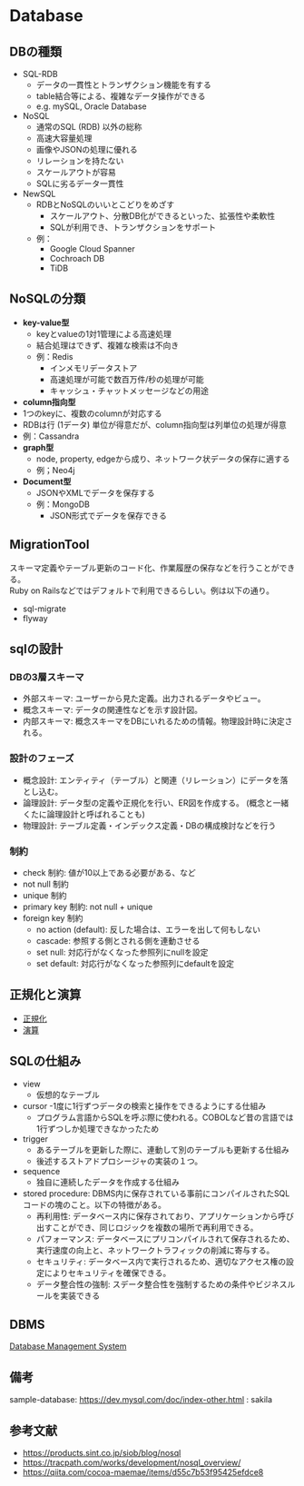 # Database

## DBの種類

- SQL-RDB
  - データの一貫性とトランザクション機能を有する
  - table結合等による、複雑なデータ操作ができる
  - e.g. mySQL, Oracle Database
- NoSQL
  - 通常のSQL (RDB) 以外の総称
  - 高速大容量処理
  - 画像やJSONの処理に優れる
  - リレーションを持たない
  - スケールアウトが容易
  - SQLに劣るデータ一貫性
- NewSQL
  - RDBとNoSQLのいいとこどりをめざす
    - スケールアウト、分散DB化ができるといった、拡張性や柔軟性
    - SQLが利用でき、トランザクションをサポート
  - 例：
    - Google Cloud Spanner
    - Cochroach DB
    - TiDB

## NoSQLの分類

- **key-value型**
  - keyとvalueの1対1管理による高速処理
  - 結合処理はできず、複雑な検索は不向き
  - 例：Redis
    - インメモリデータストア
    - 高速処理が可能で数百万件/秒の処理が可能
    - キャッシュ・チャットメッセージなどの用途
- **column指向型**
- 1つのkeyに、複数のcolumnが対応する 
- RDBは行 (1データ) 単位が得意だが、column指向型は列単位の処理が得意
- 例：Cassandra
- **graph型**
  - node, property, edgeから成り、ネットワーク状データの保存に適する
  - 例；Neo4j
- **Document型**
  - JSONやXMLでデータを保存する
  - 例：MongoDB
    - JSON形式でデータを保存できる

## MigrationTool
スキーマ定義やテーブル更新のコード化、作業履歴の保存などを行うことができる。  
Ruby on Railsなどではデフォルトで利用できるらしい。例は以下の通り。

- sql-migrate
- flyway

## sqlの設計

### DBの3層スキーマ

- 外部スキーマ: ユーザーから見た定義。出力されるデータやビュー。
- 概念スキーマ: データの関連性などを示す設計図。
- 内部スキーマ: 概念スキーマをDBにいれるための情報。物理設計時に決定される。

### 設計のフェーズ

- 概念設計: エンティティ（テーブル）と関連（リレーション）にデータを落とし込む。
- 論理設計: データ型の定義や正規化を行い、ER図を作成する。 (概念と一緒くたに論理設計と呼ばれることも)
- 物理設計: テーブル定義・インデックス定義・DBの構成検討などを行う

### 制約

- check 制約: 値が10以上である必要がある、など
- not null 制約
- unique 制約
- primary key 制約: not null + unique
- foreign key 制約
  - no action (default): 反した場合は、エラーを出して何もしない
  - cascade: 参照する側とされる側を連動させる
  - set null: 対応行がなくなった参照列にnullを設定
  - set default: 対応行がなくなった参照列にdefaultを設定

## 正規化と演算
- [正規化](./normalization.md)
- [演算](./calculation.md)


## SQLの仕組み

- view
  - 仮想的なテーブル
- cursor
  -1度に1行ずつデータの検索と操作をできるようにする仕組み
  - プログラム言語からSQLを呼ぶ際に使われる。COBOLなど昔の言語では1行ずつしか処理できなかったため
- trigger
  - あるテーブルを更新した際に、連動して別のテーブルも更新する仕組み
  - 後述するストアドプロシージャの実装の１つ。
- sequence
  - 独自に連続したデータを作成する仕組み
- stored procedure: DBMS内に保存されている事前にコンパイルされたSQLコードの塊のこと。以下の特徴がある。
  - 再利用性: データベース内に保存されており、アプリケーションから呼び出すことができ、同じロジックを複数の場所で再利用できる。
  - パフォーマンス: データベースにプリコンパイルされて保存されるため、実行速度の向上と、ネットワークトラフィックの削減に寄与する。
  - セキュリティ: データベース内で実行されるため、適切なアクセス権の設定によりセキュリティを確保できる。
  - データ整合性の強制: スデータ整合性を強制するための条件やビジネスルールを実装できる

## DBMS

[Database Management System](./dbms.md)

## 備考

sample-database: https://dev.mysql.com/doc/index-other.html : sakila

## 参考文献

- https://products.sint.co.jp/siob/blog/nosql
- https://tracpath.com/works/development/nosql_overview/
- https://qiita.com/cocoa-maemae/items/d55c7b53f95425efdce8

